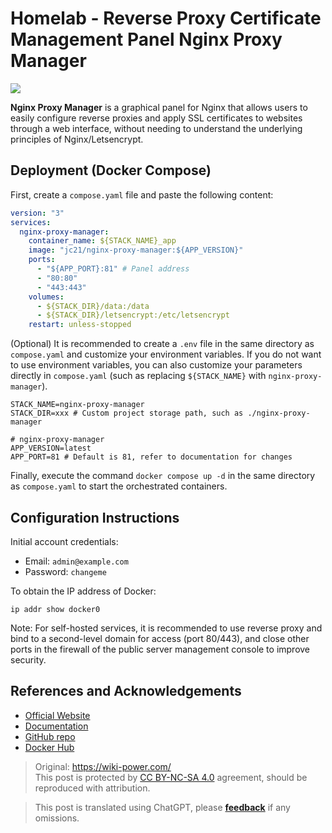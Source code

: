 # Homelab - Reverse Proxy Certificate Management Panel Nginx Proxy Manager

![](https://img.wiki-power.com/d/wiki-media/img/20230408182138.png)

**Nginx Proxy Manager** is a graphical panel for Nginx that allows users to easily configure reverse proxies and apply SSL certificates to websites through a web interface, without needing to understand the underlying principles of Nginx/Letsencrypt.

## Deployment (Docker Compose)

First, create a `compose.yaml` file and paste the following content:

```yaml title="compose.yaml"
version: "3"
services:
  nginx-proxy-manager:
    container_name: ${STACK_NAME}_app
    image: "jc21/nginx-proxy-manager:${APP_VERSION}"
    ports:
      - "${APP_PORT}:81" # Panel address
      - "80:80"
      - "443:443"
    volumes:
      - ${STACK_DIR}/data:/data
      - ${STACK_DIR}/letsencrypt:/etc/letsencrypt
    restart: unless-stopped
```

(Optional) It is recommended to create a `.env` file in the same directory as `compose.yaml` and customize your environment variables. If you do not want to use environment variables, you can also customize your parameters directly in `compose.yaml` (such as replacing `${STACK_NAME}` with `nginx-proxy-manager`).

```dotenv title=".env"
STACK_NAME=nginx-proxy-manager
STACK_DIR=xxx # Custom project storage path, such as ./nginx-proxy-manager

# nginx-proxy-manager
APP_VERSION=latest
APP_PORT=81 # Default is 81, refer to documentation for changes
```

Finally, execute the command `docker compose up -d` in the same directory as `compose.yaml` to start the orchestrated containers.

## Configuration Instructions

Initial account credentials:

- Email: `admin@example.com`
- Password: `changeme`

To obtain the IP address of Docker:

```shell
ip addr show docker0
```

Note: For self-hosted services, it is recommended to use reverse proxy and bind to a second-level domain for access (port 80/443), and close other ports in the firewall of the public server management console to improve security.

## References and Acknowledgements

- [Official Website](https://nginxproxymanager.com)
- [Documentation](https://nginxproxymanager.com/guide)
- [GitHub repo](https://github.com/NginxProxyManager/nginx-proxy-manager)
- [Docker Hub](https://hub.docker.com/r/jlesage/nginx-proxy-manager)

> Original: <https://wiki-power.com/>  
> This post is protected by [CC BY-NC-SA 4.0](https://creativecommons.org/licenses/by/4.0/deed.en) agreement, should be reproduced with attribution.

> This post is translated using ChatGPT, please [**feedback**](https://github.com/linyuxuanlin/Wiki_MkDocs/issues/new) if any omissions.
